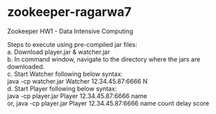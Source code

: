 # zookeeper-ragarwa7
Zookeeper HW1 - Data Intensive Computing

Steps to execute using pre-compiled jar files: <br />
    a. Download player.jar & watcher.jar  <br />
    b. In command window, navigate to the directory where the jars are downloaded.<br />
    c. Start Watcher following below syntax:<br />
       java -cp watcher.jar Watcher 12.34.45.87:6666 N<br />
    d. Start Player following below syntax:<br />
              java -cp player.jar Player 12.34.45.87:6666 name<br />
          or,     java -cp player.jar Player 12.34.45.87:6666 name count delay score
          
         